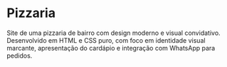 # Pizzaria
Site de uma pizzaria de bairro com design moderno e visual convidativo. Desenvolvido em HTML e CSS puro, com foco em identidade visual marcante, apresentação do cardápio e integração com WhatsApp para pedidos.
